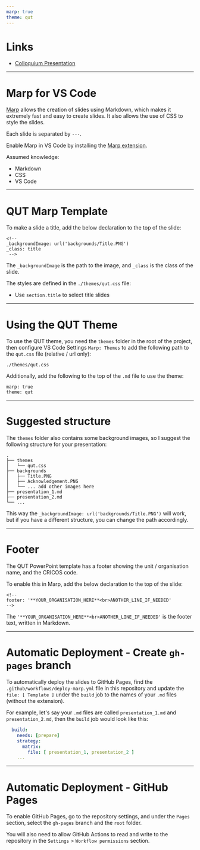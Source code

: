 ```yaml
---
marp: true
theme: qut
---
```


# Links

- [Colloquium Presentation](./Colloquium_20240430.html)

---

# Marp for VS Code

[Marp](https://marp.app/#get-started) allows the creation of slides using Markdown, which makes it extremely fast and easy to create slides. It also allows the use of CSS to style the slides.

Each slide is separated by `---`.

Enable Marp in VS Code by installing the [Marp extension](https://marketplace.visualstudio.com/items?itemName=marp-team.marp-vscode).

Assumed knowledge:

- Markdown
- CSS
- VS Code

---

<!-- 
_backgroundImage: url('backgrounds/Title.PNG')
_class: title
 -->

# QUT Marp Template

To make a slide a title, add the below declaration to the top of the slide:

```
<!-- 
_backgroundImage: url('backgrounds/Title.PNG')
_class: title
 -->
```

The `_backgroundImage` is the path to the image, and `_class` is the class of the slide.

The styles are defined in the `./themes/qut.css` file:

- Use `section.title` to select title slides 

---

# Using the QUT Theme

To use the QUT theme, you need the `themes` folder in the root of the project, then configure VS Code Settings `Marp: Themes` to add the following path to the `qut.css` file (relative / url only):

```
./themes/qut.css
```

Additionally, add the following to the top of the `.md` file to use the theme:

```
marp: true
theme: qut
```

---

# Suggested structure

The `themes` folder also contains some background images, so I suggest the following structure for your presentation:
  
```
.
├── themes
│   └── qut.css
├── backgrounds
│   ├── Title.PNG
│   ├── Acknowledgement.PNG
│   └── ... add other images here
├── presentation_1.md
├── presentation_2.md
└── ...
```

This way the `_backgroundImage: url('backgrounds/Title.PNG')` will work, but if you have a different structure, you can change the path accordingly.

---
<!--
footer: '**YOUR_ORGANISATION_HERE**<br>ANOTHER_LINE_IF_NEEDED'
-->

# Footer

The QUT PowerPoint template has a footer showing the unit / organisation name, and the CRICOS code.

To enable this in Marp, add the below declaration to the top of the slide:

```
<!--
footer: '**YOUR_ORGANISATION_HERE**<br>ANOTHER_LINE_IF_NEEDED'
-->
```

The `'**YOUR_ORGANISATION_HERE**<br>ANOTHER_LINE_IF_NEEDED'` is the footer text, written in Markdown.

---

# Automatic Deployment - Create `gh-pages` branch

To automatically deploy the slides to GitHub Pages, find the `.github/workflows/deploy-marp.yml` file in this repository and update the `file: [ Template ]` under the `build` job to the names of your `.md` files (without the extension).

For example, let's say your `.md` files are called `presentation_1.md` and `presentation_2.md`, then the `build` job would look like this:

```yml
  build:
    needs: [prepare]
    strategy:
      matrix:
        file: [ presentation_1, presentation_2 ]
    ...
```

---

# Automatic Deployment - GitHub Pages

To enable GitHub Pages, go to the repository settings, and under the `Pages` section, select the `gh-pages` branch and the `root` folder.

You will also need to allow GitHub Actions to read and write to the repository in the `Settings` > `Workflow permissions` section.